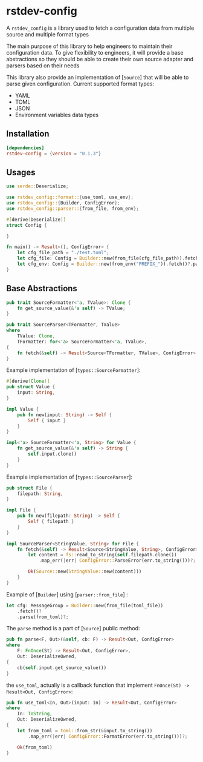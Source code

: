 # rstdev-config

A `rstdev_config` is a library used to fetch a configuration data
from multiple source and multiple format types

The main purpose of this library to help engineers to maintain their configuration
data. To give flexibility to engineers, it will provide a base abstractions 
so they should be able to create their own source adapter and parsers based on their needs

This library also provide an implementation of [`Source`] that will be able to parse given configuration.
Current supported format types:
- YAML
- TOML
- JSON
- Environment variables data types

## Installation

```toml
[dependencies]
rstdev-config = {version = "0.1.3"}
```

## Usages 

```rust
use serde::Deserialize;

use rstdev_config::format::{use_toml, use_env};
use rstdev_config::{Builder, ConfigError};
use rstdev_config::parser::{from_file, from_env};

#[derive(Deserialize)]
struct Config {

}

fn main() -> Result<(), ConfigError> {
    let cfg_file_path = "./test.toml";
    let cfg_file: Config = Builder::new(from_file(cfg_file_path)).fetch()?.parse(use_toml)?;
    let cfg_env: Config = Builder::new(from_env("PREFIX_")).fetch()?.parse(use_env)?;
}
```

## Base Abstractions

```rust
pub trait SourceFormatter<'a, TValue>: Clone {
    fn get_source_value(&'a self) -> TValue;
}

pub trait SourceParser<TFormatter, TValue>
where
    TValue: Clone,
    TFormatter: for<'a> SourceFormatter<'a, TValue>,
{
    fn fetch(&self) -> Result<Source<TFormatter, TValue>, ConfigError>;
}

```

Example implementation of [`types::SourceFormatter`]:

```rust
#[derive(Clone)]
pub struct Value {
    input: String,
}

impl Value {
    pub fn new(input: String) -> Self {
        Self { input }
    }
}

impl<'a> SourceFormatter<'a, String> for Value {
    fn get_source_value(&'a self) -> String {
        self.input.clone()
    }
}

```

Example implementation of [`types::SourceParser`]:

```rust
pub struct File {
    filepath: String,
}

impl File {
    pub fn new(filepath: String) -> Self {
        Self { filepath }
    }
}

impl SourceParser<StringValue, String> for File {
    fn fetch(&self) -> Result<Source<StringValue, String>, ConfigError> {
        let content = fs::read_to_string(self.filepath.clone())
            .map_err(|err| ConfigError::ParseError(err.to_string()))?;

        Ok(Source::new(StringValue::new(content)))
    }
}

```

Example of [`Builder`] using [`parser::from_file`] :

```rust
let cfg: MessageGroup = Builder::new(from_file(toml_file))
    .fetch()?
    .parse(from_toml)?;
```

The `parse` method is a part of [`Source`] public method:

```rust
pub fn parse<F, Out>(&self, cb: F) -> Result<Out, ConfigError>
where
    F: FnOnce(St) -> Result<Out, ConfigError>,
    Out: DeserializeOwned,
{
    cb(self.input.get_source_value())
}
```

the `use_toml`, actually is a callback function that implement `FnOnce(St) -> Result<Out, ConfigError>`:

```rust
pub fn use_toml<In, Out>(input: In) -> Result<Out, ConfigError>
where
    In: ToString,
    Out: DeserializeOwned,
{
    let from_toml = toml::from_str(&input.to_string())
        .map_err(|err| ConfigError::FormatError(err.to_string()))?;

    Ok(from_toml)
}
```